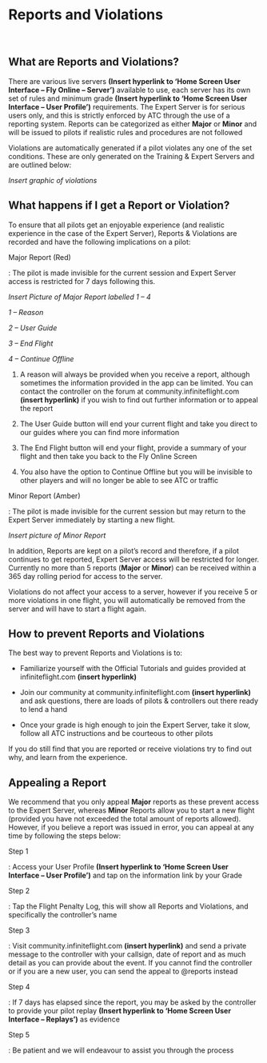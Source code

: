 # Reports and Violations

​               

## What are Reports and Violations?

 

There are various live servers **(Insert hyperlink to ‘Home Screen User Interface – Fly Online – Server’)** available to use, each server has its own set of rules and minimum grade **(Insert hyperlink to ‘Home Screen User Interface – User Profile’)** requirements. The Expert Server is for serious users only, and this is strictly enforced by ATC through the use of a reporting system. Reports can be categorized as either **Major** or **Minor** and will be issued to pilots if realistic rules and procedures are not followed

 

Violations are automatically generated if a pilot violates any one of the set conditions. These are only generated on the Training & Expert Servers and are outlined below:

 

*Insert graphic of violations*

 

## What happens if I get a Report or Violation?

 

To ensure that all pilots get an enjoyable experience (and realistic experience in the case of the Expert Server), Reports & Violations are recorded and have the following implications on a pilot:

 

Major Report (Red)

: The pilot is made invisible for the current session and Expert Server access is restricted for 7 days following this.

 

*Insert Picture of Major Report labelled 1 – 4*

 

*1 – Reason*

*2 – User Guide*

*3 – End Flight*

*4 – Continue Offline*

 

1. A reason will always be provided when you receive a report, although sometimes the information provided in the app can be limited. You can contact the controller on the forum at community.infiniteflight.com **(insert hyperlink)** if you wish to find out further information or to appeal the report

 

2. The User Guide button will end your current flight and take you direct to our guides where you can find more information

 

3. The End Flight button will end your flight, provide a summary of your flight and then take you back to the Fly Online Screen

 

4. You also have the option to Continue Offline but you will be invisible to other players and will no longer be able to see ATC or traffic

 

Minor Report (Amber)

: The pilot is made invisible for the current session but may return to the Expert Server immediately by starting a new flight.

 

*Insert picture of Minor Report*

 

In addition, Reports are kept on a pilot’s record and therefore, if a pilot continues to get reported, Expert Server access will be restricted for longer. Currently no more than 5 reports (**Major** or **Minor**) can be received within a 365 day rolling period for access to the server.

 

Violations do not affect your access to a server, however if you receive 5 or more violations in one flight, you will automatically be removed from the server and will have to start a flight again.

 

## How to prevent Reports and Violations

 

The best way to prevent Reports and Violations is to:

 

* Familiarize yourself with the Official Tutorials and guides provided at infiniteflight.com **(insert hyperlink)**

* Join our community at community.infiniteflight.com **(insert hyperlink)** and ask questions, there are loads of pilots & controllers out there ready to lend a hand

* Once your grade is high enough to join the Expert Server, take it slow, follow all ATC instructions and be courteous to other pilots

 

If you do still find that you are reported or receive violations try to find out why, and learn from the experience.

 

## Appealing a Report

 

We recommend that you only appeal **Major** reports as these prevent access to the Expert Server, whereas **Minor** Reports allow you to start a new flight (provided you have not exceeded the total amount of reports allowed). However, if you believe a report was issued in error, you can appeal at any time by following the steps below:

 

Step 1

: Access your User Profile **(Insert hyperlink to ‘Home Screen User Interface – User Profile’)** and tap on the information link by your Grade

 

Step 2

: Tap the Flight Penalty Log, this will show all Reports and Violations, and specifically the controller’s name

 

Step 3

: Visit community.infiniteflight.com **(insert hyperlink)** and send a private message to the controller with your callsign, date of report and as much detail as you can provide about the event. If you cannot find the controller or if you are a new user, you can send the appeal to @reports instead

 

Step 4

: If 7 days has elapsed since the report, you may be asked by the controller to provide your pilot replay **(Insert hyperlink to ‘Home Screen User Interface – Replays’)** as evidence

 

Step 5

: Be patient and we will endeavour to assist you through the process

 

 